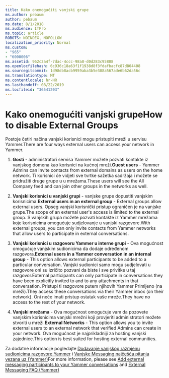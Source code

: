 ```yaml
---
title: Kako onemogućiti vanjski grupe
ms.author: pebaum
author: pebaum
ms.date: 8/1/2018
ms.audience: ITPro
ms.topic: article
ROBOTS: NOINDEX, NOFOLLOW
localization_priority: Normal
ms.custom:
- "965"
- "6000006"
ms.assetid: 962c2a4f-7dac-4ccc-98a8-d0d283c95808
ms.openlocfilehash: 6c936c18a63f1f1938d8f3fdafbacfc87d804408
ms.sourcegitcommit: 1d98db8acb9959aba3b5e308a567ade6b62da56c
ms.translationtype: MT
ms.contentlocale: hr-HR
ms.lasthandoff: 08/22/2019
ms.locfileid: "36541203"
---
```

# <a name="how-to-disable-external-groups"></a><span data-ttu-id="ac49f-102">Kako onemogućiti vanjski grupe</span><span class="sxs-lookup"><span data-stu-id="ac49f-102">How to disable External Groups</span></span>

<span data-ttu-id="ac49f-103">Postoje četiri načina vanjski korisnici mogu pristupiti mreži u servisu Yammer.</span><span class="sxs-lookup"><span data-stu-id="ac49f-103">There are four ways external users can access your network in Yammer.</span></span>
  
1. <span data-ttu-id="ac49f-104">**Gosti** - administratori servisa Yammer možete pozvati kontakte iz vanjskog domena kao korisnici na kućnoj mreži.</span><span class="sxs-lookup"><span data-stu-id="ac49f-104">**Guest users** - Yammer Admins can invite contacts from external domains as users on the home network.</span></span> <span data-ttu-id="ac49f-105">Ti korisnici će vidjeti sve tvrtke sažetka sadržaja i možete se pridružiti druge grupe u u mrežama.</span><span class="sxs-lookup"><span data-stu-id="ac49f-105">These users will see the All Company feed and can join other groups in the networks as well.</span></span>

2. <span data-ttu-id="ac49f-106">**Vanjski korisnici u vanjski grupi** - vanjske grupe dopustiti vanjskim korisnicima.</span><span class="sxs-lookup"><span data-stu-id="ac49f-106">**External users in an external group** - External groups allow external users.</span></span> <span data-ttu-id="ac49f-107">Opseg vanjski korisnički pristup ograničen je na vanjske grupe.</span><span class="sxs-lookup"><span data-stu-id="ac49f-107">The scope of an external user's access is limited to the external group.</span></span> <span data-ttu-id="ac49f-108">S vanjskih grupa možete pozvati kontakte iz Yammer mrežama koje korisnicima omogućuje sudjelovanje u vanjski razgovore.</span><span class="sxs-lookup"><span data-stu-id="ac49f-108">With external groups, you can only invite contacts from Yammer networks that allow users to participate in external conversations.</span></span>

3. <span data-ttu-id="ac49f-109">**Vanjski korisnici u razgovoru Yammer u interne grupi** - Ova mogućnost omogućuje vanjskim sudionicima da dodaje određenom razgovora.</span><span class="sxs-lookup"><span data-stu-id="ac49f-109">**External users in a Yammer conversation in an internal group** - This option allows external participants to be added to a particular conversation.</span></span> <span data-ttu-id="ac49f-110">Vanjski sudionici samo mogu sudjelovati u razgovore oni su izričito pozvani da biste i sve privitke u taj razgovor.</span><span class="sxs-lookup"><span data-stu-id="ac49f-110">External participants can only participate in conversations they have been explicitly invited to and to any attachments in that conversation.</span></span> <span data-ttu-id="ac49f-111">Pristupi ti razgovore putem njihovih Yammer Primljeno (na mreži).</span><span class="sxs-lookup"><span data-stu-id="ac49f-111">They access these conversations via their Yammer inbox (on their network).</span></span> <span data-ttu-id="ac49f-112">Oni neće imati pristup ostatak vaše mreže.</span><span class="sxs-lookup"><span data-stu-id="ac49f-112">They have no access to the rest of your network.</span></span>

4. <span data-ttu-id="ac49f-113">**Vanjski mrežama** - Ova mogućnost omogućuje vam da pozovete vanjskim korisnicima vanjski mrežni koji provjeriti administratori možete stvoriti u mreži.</span><span class="sxs-lookup"><span data-stu-id="ac49f-113">**External Networks** - This option allows you to invite external users to an external network that verified Admins can create in your network.</span></span> <span data-ttu-id="ac49f-114">Ova mogućnost je najprikladniji za hosting vanjski zajednice.</span><span class="sxs-lookup"><span data-stu-id="ac49f-114">This option is best suited for hosting external communities.</span></span>

<span data-ttu-id="ac49f-115">Za dodatne informacije pogledajte [Dodavanje vanjskog razmjenu sudionicima razgovore Yammer](https://support.office.com/article/add-external-messaging-participants-to-your-yammer-conversations-423653bb-86b2-4eac-9d7e-dca121f7c16c?ui=en-US&amp;rs=en-US&amp;ad=US) i [Vanjske Messaging najčešća pitanja vezana uz (Yammer)](https://support.office.com/article/External-messaging-FAQ-Yammer-35b59d6c-bb1c-4541-bf19-9f67d2f2b199)</span><span class="sxs-lookup"><span data-stu-id="ac49f-115">For more information, please see [Add external messaging participants to your Yammer conversations](https://support.office.com/article/add-external-messaging-participants-to-your-yammer-conversations-423653bb-86b2-4eac-9d7e-dca121f7c16c?ui=en-US&amp;rs=en-US&amp;ad=US) and [External Messaging FAQ (Yammer)](https://support.office.com/article/External-messaging-FAQ-Yammer-35b59d6c-bb1c-4541-bf19-9f67d2f2b199)</span></span>
  